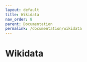 ```yaml
---
layout: default
title: Wikidata
nav_order: 8
parent: Documentation
permalink: /documentation/wikidata
---
```


# Wikidata
